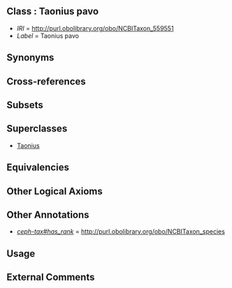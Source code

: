 
## Class : Taonius pavo

 * *IRI* = http://purl.obolibrary.org/obo/NCBITaxon_559551
 * *Label* = Taonius pavo

## Synonyms


## Cross-references


## Subsets


## Superclasses

 * [Taonius](../../NCBITaxon/36/NCBITaxon_78436.md)

## Equivalencies


## Other Logical Axioms


## Other Annotations

 * *[ceph-tax#has_rank](../../ceph-tax#has/nk/ceph-tax#has_rank.md)* = http://purl.obolibrary.org/obo/NCBITaxon_species

## Usage


## External Comments

